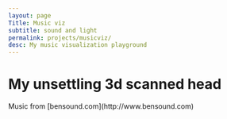 ```yaml
---
layout: page
Title: Music viz
subtitle: sound and light
permalink: projects/musicviz/
desc: My music visualization playground
---
```


<div id='WebGLCanvas' ></div>

<h1>My unsettling 3d scanned head</h1>
Music from [bensound.com](http://www.bensound.com)

<script src="/assets/js/three.min.js"> </script>
<script src="/assets/js/OBJLoader.js"></script>
<script src="https://connect.soundcloud.com/sdk/sdk-3.1.2.js"></script>
<script>
//TODO put a gif or webm here and move the visualizer to a separate page.
			var container;
			var camera, scene, renderer;
			var mouseX = 0, mouseY = 0;
			var windowHalfX = window.innerWidth / 2;
			var windowHalfY = window.innerHeight / 2;
			var analyser;
			var progressBar = document.createElement('div');
			init();

			  SC.initialize({
    client_id: 'YOUR_CLIENT_ID',
    redirect_uri: 'http://example.com/callback'
  });
			animate();


			function init() {


				container = document.getElementById( 'WebGLCanvas' );
							
				camera = new THREE.PerspectiveCamera(45, window.innerWidth / window.innerHeight, 1, 20000 );
				camera.position.z = 10;
				camera.position.x = 0;
				camera.position.y = 0;
				scene = new THREE.Scene();
				var audiolistener = new THREE.AudioListener();
				camera.add(audiolistener);
				var sound = new THREE.Audio(audiolistener);
				 analyser = new THREE.AudioAnalyser(sound,32);
				var audioloader = new THREE.AudioLoader();
				audioloader.load('/assets/audio/bensound-scifi.mp3',function(buffer){
					sound.setBuffer(buffer);
					sound.setLoop(false);
					sound.setVolume(0.5);
					sound.play();
				});
				                      geometry = new THREE.Geometry();

                                for ( i = 0; i < 2000; i ++ ) {

                                        var vertex = new THREE.Vector3();
                                        vertex.x = Math.random() * 2000 - 1000;
                                        vertex.y = Math.random() * 2000 - 1000;
                                        vertex.z = Math.random() * 2000 - 1000;

                                        geometry.vertices.push( vertex );

                                }

                                parameters = [
                                        [ [1, 1, 0.5], 5 ],
                                        [ [0.95, 1, 0.5], 4 ],
                                        [ [0.90, 1, 0.5], 3 ],
                                        [ [0.85, 1, 0.5], 2 ],
                                        [ [0.80, 1, 0.5], 1 ]
                                ];
                                var materials= [];

                                for ( i = 0; i < parameters.length; i ++ ) {

                                        color = parameters[i][0];
                                        size  = parameters[i][1];

                                        materials[i] = new THREE.PointsMaterial( { size: size } );

                                        particles = new THREE.Points( geometry, materials[i] );

                                        particles.rotation.x = Math.random() * 6;
                                        particles.rotation.y = Math.random() * 6;
                                        particles.rotation.z = Math.random() * 6;
                                        particles.name = "particles";
                                        scene.add( particles );



                                }
                                     var sphere = new THREE.Mesh( new THREE.SphereGeometry( 5, 15, 15 ), new THREE.MeshBasicMaterial(0xff ));
                                     sphere.intensity = 10;
                                        sphere.position.set(0,0,0);
                                        sphere.material.transparent = true;
                                        sphere.material.opacity = 0.3;
                                        sphere.name = "sphere";
                                       scene.add(sphere);

				var pointlight = new THREE.PointLight(0xA000ff,1,500);
				pointlight.name = "light";
				scene.add(pointlight);
				var manager = new THREE.LoadingManager();
				manager.onProgress = function ( item, loaded, total ) {
					console.log( item, loaded, total );
					  progressBar.style.width = (loaded / total * 100) + '%';
				};
				var texture = new THREE.Texture();
				var onProgress = function ( xhr ) {
					if ( xhr.lengthComputable ) {
						var percentComplete = xhr.loaded / xhr.total * 100;
						console.log( Math.round(percentComplete, 2) + '% downloaded' );
					}
				};
				var onError = function ( xhr ) {
				};
				// model
				var loader = new THREE.OBJLoader( manager );
				loader.load( '/assets/models/model.obj', function ( object ) {
					// object.traverse( function ( child ) {
					// 	while(1)
					// 	if ( child instanceof THREE.Mesh ) {
					// 		child.material.map = texture;
					// 	}
					// } );

					object.name = "head";
					scene.add( object );
				}, onProgress, onError );

				renderer = new THREE.WebGLRenderer();
				renderer.setPixelRatio( window.devicePixelRatio );
				renderer.setSize( window.innerWidth, window.innerHeight );

				container.appendChild( renderer.domElement );
				document.addEventListener( 'mousemove', onDocumentMouseMove, false );
				
				window.addEventListener( 'resize', onWindowResize, false );
			}
			function onWindowResize() {
				windowHalfX = window.innerWidth / 2;
				windowHalfY = window.innerHeight / 2;
				camera.aspect = window.innerWidth / window.innerHeight;
				camera.updateProjectionMatrix();
				renderer.setSize( window.innerWidth, window.innerHeight );
			}
			function onDocumentMouseMove( event ) {
				mouseX = ( event.clientX - windowHalfX ) / 2;
				mouseY = ( event.clientY - windowHalfY ) / 2;
			}
			//
			function animate() {
				requestAnimationFrame( animate );
			render();
			}

			function render() {
				
				var freq = analyser.getAverageFrequency()/256;
				var freqData = analyser.getFrequencyData();
				console.log(freqData);
				var head = scene.getObjectByName('head',true);

				head.rotation.z =freqData[6]/256;
				var light = scene.getObjectByName('light',true);
				light.intensity = freqData[3]/256*2;
				head.rotation.y -=0.01;

				var sphere = scene.getObjectByName('sphere',true);
				sphere.material.opacity = freqData[2]/256;
				sphere.material.color =new THREE.Color(freqData[1]/256, freqData[3]/256, freqData[5]/256);
				sphere.rotation.z=(freqData[2]/256);
				sphere.scale.x = freqData[5]/256;
				
				//sphere.geometry.

				var particles = scene.getObjectByName('particles',true);
				particles.rotation.z = freqData[1]*10;
				//particles.translateY(freq);
				particles.intensity = freq*10;
				console.log(head.rotation.y);
				camera.lookAt(0,0,0);
				renderer.render( scene, camera );
			}
			// function manipulate_vertices(){

			// 	var buffergeometry = scene.getObjectByName('head',true).children[0].geometry;
			// 	var position = buffergeometry.getAttribute('position');
			// 	for(var siz)
			// 		//get vertices from buffergeometry and change its positions

			// }
		</script>
